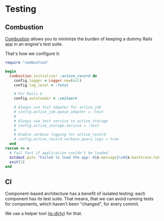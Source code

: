 # Testing

## Combustion

[Combustion](https://github.com/pat/combustion) allows you to minimize the burden of keeping a dummy Rails app in an engine's test suite.

That's how we configure it:

```ruby
require "combustion"

begin
  Combustion.initialize! :active_record do
    config.logger = Logger.new(nil)
    config.log_level = :fatal

    # For Rails 6
    config.autoloader = :zeitwerk

    # Always use test adapter for active_job
    # config.active_job.queue_adapter = :test
    #
    # Always use test service to active_storage
    # config.active_storage.service = :test
    #
    # Enable verbose logging for active_record
    # config.active_record.verbose_query_logs = true
  end
rescue => e
  # Fail fast if application couldn't be loaded
  $stdout.puts "Failed to load the app: #{e.message}\n#{e.backtrace.take(5).join("\n")}"
  exit(1)
end
```

## CI

Component-based architecture has a benefit of isolated testing: each component has its test suite.
That means, that we can avoid running tests for components, which haven't been "changed", for every commit.

We use a helper tool ([is-dirty](../scripts/is-dirty/README.md)) for that.
